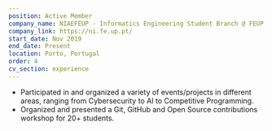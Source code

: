 ```yaml
---
position: Active Member
company_name: NIAEFEUP - Informatics Engineering Student Branch @ FEUP
company_link: https://ni.fe.up.pt/
start_date: Nov 2019
end_date: Present
location: Porto, Portugal
order: 4
cv_section: experience
---
```

* Participated in and organized a variety of events/projects in different areas, ranging from Cybersecurity to AI to Competitive Programming.
* Organized and presented a Git, GitHub and Open Source contributions workshop for 20+ students.